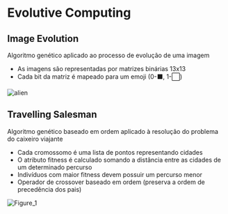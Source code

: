 # Evolutive Computing
## Image Evolution
Algoritmo genético aplicado ao processo de evolução de uma imagem
- As imagens são representadas por matrizes binárias 13x13
- Cada bit da matriz é mapeado para um emoji (0-⬛️, 1-⬜️)

![alien](https://user-images.githubusercontent.com/33939999/99411324-3c9b8380-28d2-11eb-84a0-45db00a8fabc.png)

## Travelling Salesman
Algoritmo genético baseado em ordem aplicado à resolução do problema do caixeiro viajante
- Cada cromossomo é uma lista de pontos representando cidades
- O atributo fitness é calculado somando a distância entre as cidades de um determinado percurso
- Indivíduos com maior fitness devem possuir um percurso menor
- Operador de crossover baseado em ordem (preserva a ordem de precedência dos pais)

![Figure_1](https://user-images.githubusercontent.com/33939999/99425658-e6364100-28e1-11eb-8a4d-b2a725a3da31.png)

